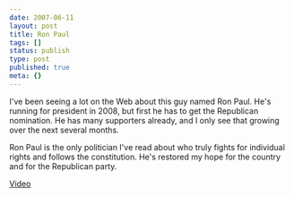 ```yaml
---
date: 2007-06-11
layout: post
title: Ron Paul
tags: []
status: publish
type: post
published: true
meta: {}
---
```


I've been seeing a lot on the Web about this guy named Ron Paul. He's running for president in 2008, but first he has to get the Republican nomination. He has many supporters already, and I only see that growing over the next several months.

Ron Paul is the only politician I've read about who truly fights for individual rights and follows the constitution. He's restored my hope for the country and for the Republican party.

[Video](http://www.youtube.com/watch?v=IWfIhFhelm8)
